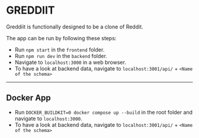 # GREDDIIT

Greddiit is functionally designed to be a clone of Reddit. 

The app can be run by following these steps: 

- Run `npm start` in the `frontend` folder.
- Run `npm run dev` in the `backend` folder.
- Navigate to `localhost:3000` in a web browser.
- To have a look at backend data, navigate to `localhost:3001/api/` + `<Name of the schema>`

------

## Docker App

- Run `DOCKER_BUILDKIT=0 docker compose up --build` in the root folder and navigate to `localhost:3000`.
- To have a look at backend data, navigate to `localhost:3001/api/` + `<Name of the schema>`